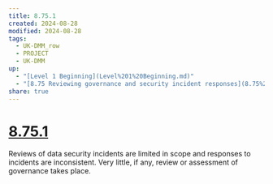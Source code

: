 ```yaml
---
title: 8.75.1
created: 2024-08-28
modified: 2024-08-28
tags:
  - UK-DMM_row
  - PROJECT
  - UK-DMM
up:
  - "[Level 1 Beginning](Level%201%20Beginning.md)"
  - "[8.75 Reviewing governance and security incident responses](8.75%20Reviewing%20governance%20and%20security%20incident%20responses.md)"
share: true
---
```

# [8.75.1](8.75.1.md)

Reviews of data security incidents are limited in scope and responses to incidents are inconsistent. Very little, if any, review or assessment of governance takes place.
